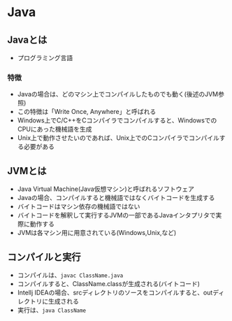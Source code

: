 # Java

## Javaとは
* プログラミング言語

### 特徴
* Javaの場合は、どのマシン上でコンパイルしたものでも動く(後述のJVM参照)
* この特徴は「Write Once, Anywhere」と呼ばれる
* Windows上でC/C++をCコンパイラでコンパイルすると、WindowsでのCPUにあった機械語を生成
* Unix上で動作させたいのであれば、Unix上でのCコンパイラでコンパイルする必要がある

## JVMとは
* Java Virtual Machine(Java仮想マシン)と呼ばれるソフトウェア
* Javaの場合、コンパイルすると機械語ではなくバイトコードを生成する
* バイトコードはマシン依存の機械語ではない
* バイトコードを解釈して実行するJVMの一部であるJavaインタプリタで実際に動作する
* JVMは各マシン用に用意されている(Windows,Unix,など)

## コンパイルと実行
* コンパイルは、`javac ClassName.java`
* コンパイルすると、ClassName.classが生成される(バイトコード)
* Intellj IDEAの場合、srcディレクトリのソースをコンパイルすると、outディレクトリに生成される
* 実行は、`java ClassName`
